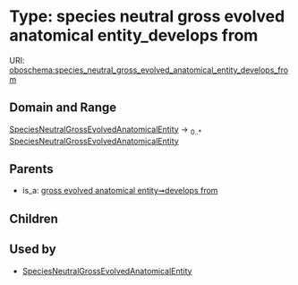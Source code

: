
# Type: species neutral gross evolved anatomical entity_develops from




URI: [oboschema:species_neutral_gross_evolved_anatomical_entity_develops_from](http://purl.obolibrary.org/oboschema/species_neutral_gross_evolved_anatomical_entity_develops_from)


## Domain and Range

[SpeciesNeutralGrossEvolvedAnatomicalEntity](SpeciesNeutralGrossEvolvedAnatomicalEntity.md) ->  <sub>0..*</sub> [SpeciesNeutralGrossEvolvedAnatomicalEntity](SpeciesNeutralGrossEvolvedAnatomicalEntity.md)

## Parents

 *  is_a: [gross evolved anatomical entity➞develops from](gross_evolved_anatomical_entity_develops_from.md)

## Children


## Used by

 * [SpeciesNeutralGrossEvolvedAnatomicalEntity](SpeciesNeutralGrossEvolvedAnatomicalEntity.md)
